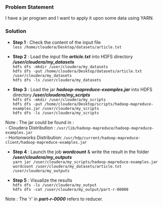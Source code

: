 ### Problem Statement
I have a jar program and I want to apply it upon some data using YARN. 

### Solution 
- **Step 1** : Check the content of the input file \
`less /home/cloudera/Desktop/datasets/article.txt`

- **Step 2** : Load the input file ***article.txt*** into HDFS directory ***/user/cloudera/my_datasets*** \
`hdfs dfs -mkdir /user/cloudera/my_datasets` \
`hdfs dfs -put /home/cloudera/Desktop/datasets/article.txt /user/cloudera/my_datasets` \
`hdfs dfs -ls /user/cloudera/my_datasets`  

- **Step 3** : Load the jar ***hadoop-mapreduce-examples.jar*** into HDFS directory ***/user/cloudera/my_scripts*** \
`hdfs dfs -mkdir /user/cloudera/my_scripts` \
`hdfs dfs -put /home/cloudera/Desktop/scripts/hadoop-mapreduce-examples.jar /user/cloudera/my_scripts` \
`hdfs dfs -ls /user/cloudera/my_scripts` 

Note : The jar could be found in : \
    - Cloudera Distribution : `/usr/lib/hadoop-mapreduce/hadoop-mapreduce-examples.jar` \
    - Hortonworks Distribution: `/usr/hdp/current/hadoop-mapreduce-client/hadoop-mapreduce-examples.jar`

- **Step 4** : Launch the job ***wordcount*** & write the result in the folder ***/user/cloudera/my_outputs*** \
`yarn jar /user/cloudera/my_scripts/hadoop-mapreduce-examples.jar wordcount /user/cloudera/my_datasets/article.txt /user/cloudera/my_outputs` 

- **Step 5** : Visualize the results \
`hdfs dfs -ls /user/cloudera/my_output`  \
`hdfs dfs -cat /user/cloudera/my_output/part-r-00000`

Note : The 'r' in ***part-r-0000*** refers to reducer.
